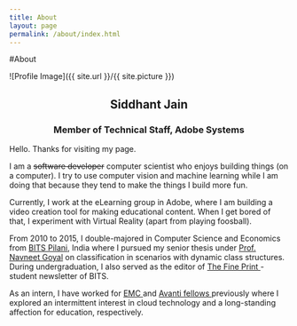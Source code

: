 ```yaml
---
title: About
layout: page
permalink: /about/index.html
---
```

#About

<style>
img { width: 50%; margin: 0 auto; display: block; }
</style>

![Profile Image]({{ site.url }}/{{ site.picture }})

<center>
<h2> Siddhant Jain </h2>
<h3> Member of Technical Staff, Adobe Systems </h3>
</center>

<p>Hello. Thanks for visiting my page.</p>

<p> I am a <strike>software developer</strike> computer scientist who enjoys building things (on a computer). I try to use computer vision and machine learning while I am doing that because they tend to make the things I build more fun. 
<p> Currently, I work at the eLearning group in Adobe, where I am building a video creation tool for making educational content. When I get bored of that, I experiment with Virtual Reality (apart from playing foosball). </p>

<p> From 2010 to 2015, I double-majored in Computer Science and Economics from <a href = "https://bits-pilani.ac.in">BITS Pilani</a>, India where I pursued my senior thesis under <a href = "http://universe.bits-pilani.ac.in/pilani/goel/profile">Prof. Navneet Goyal</a> on classification in scenarios with dynamic class structures. During undergraduation, I also served as the editor of <a href = "http://epc-bitspilani.com/"> The Fine Print </a>  - student newsletter of BITS.  </p>

<p> As an intern, I have worked for <a href ="www.emc.com"> EMC </a> and <a href = "www.avantifellows.org"> Avanti fellows </a> previously where I explored an intermittent interest in cloud technology and a long-standing affection for education, respectively.  </p>

